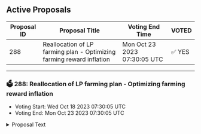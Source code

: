 ## Active Proposals

| Proposal ID | Proposal Title | Voting End Time | VOTED |
|-------------|----------------|-----------------|-------|
| 288 | Reallocation of LP farming plan - Optimizing farming reward inflation | Mon Oct 23 2023 07:30:05 UTC | ✅ YES |

---

### 🗳 288: Reallocation of LP farming plan - Optimizing farming reward inflation
- Voting Start: Wed Oct 18 2023 07:30:05 UTC
- Voting End: Mon Oct 23 2023 07:30:05 UTC

<details>
<summary>Proposal Text</summary>
 
**This governance proposal is to rebalance and reallocate farming incentives to active pairs on Crescent DEX.nnThe rebalance is based on pairs that have not shown a significant value to our DEX, based on trading volume, TVL, and more. The aim is to reallocate farming incentives to appropriate pairs that will further maximize the utilities of Crescent DEX, as well as minimize excessive inflation.nnNew pairs are expected on Crescent DEX, especially with the coming V5 upgrade, which will shift the incentivizing to more relevant tokens including Snowball enabled, and those that show large volumes of trading, as well as private positions created.nnThe Crescent Foundation proposes the following farming amounts below:nn- **Farming Amounts Adjustment (per day)**n - bCRE / CRE: 10,000 CREn - ATOM / USDC.grv: 9,500 CREn - bCRE / IST: 900 CREn - bCRE / CMST: 900 CREn - USDC.axl / USDC.grv: 1,500 CREn - IST / USDC.grv: 900 CREn - IST / USDC.axl: 900 CREn - CMST / USDC.axl: 900 CREn - CMST / USDC.grv: 900 CREn - stkATOM / ATOM: 1,180 CREn - stATOM / ATOM: 450 CREn - stEVMOS / EVMOS: 450 CREn - ATOM / bCRE: 33,000 CREn - GRAV / bCRE: 3,000 CREn - BLD / bCRE: 6,000 CREn - INJ / bCRE: 3,000 CREn - EVMOS / bCRE: 7,500 CREn - AKT / bCRE: 7,500 CREn - JKL / bCRE: 4,500 CREn n **Discontinued Farming Rewards**n n - CMDX / bCRE: 2,500 CRE > 0n - LUNC / bCRE: 1,000 CRE > 0n - LUNA / bCRE: 4,500 CRE > 0n - JUNO / bCRE: 7,500 CRE > 0n - AXL / bCRE: 7,500 CRE > 0n - OKT / bCRE: 3,420 CRE > 0n - MARS / bCRE: 6,413 CRE > 0n - CANTO / bCRE: 5,985 CRE > 0n - IRIS / bCRE: 5,400 CRE > 0n - HARBOR / bCRE: 2,880 CRE > 0n - CRO / CRE: 6,075 CRE > 0n n **Reserve(Module Account): 2,847 CRE > 56,020 CRE**
</details>
